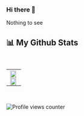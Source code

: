 ### Hi there 👋
Nothing to see

## 📊 My Github Stats

<br />
<style>
	 .center {
		  display: block;
		  margin-left: auto;
		  margin-right: auto;
		  width: 50%;
	 }
</style>
<table>
     <tr>
          <td class="center">
               <img src="https://github-readme-stats.vercel.app/api?username=Naht911&show_icons=true&count_private=true&hide_border=true&theme=tokyonight" align="left" style="width: 90%" />
          </td>
          <td class="center">
               <img src="https://github-readme-stats.vercel.app/api/top-langs/?username=Naht911&hide_border=true&layout=compact&theme=tokyonight" align="left" style="width: 90%" />
          </td>
     </tr>
</table>

<br />

![Profile views counter](https://komarev.com/ghpvc/?username=Naht911&&style=for-the-badge&label=LEVIE%27s+VIEWS&color=70a5fd)
